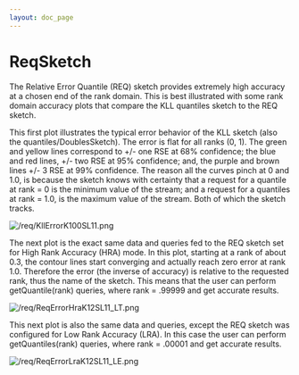 ```yaml
---
layout: doc_page
---
```

<!--
    Licensed to the Apache Software Foundation (ASF) under one
    or more contributor license agreements.  See the NOTICE file
    distributed with this work for additional information
    regarding copyright ownership.  The ASF licenses this file
    to you under the Apache License, Version 2.0 (the
    "License"); you may not use this file except in compliance
    with the License.  You may obtain a copy of the License at

      http://www.apache.org/licenses/LICENSE-2.0

    Unless required by applicable law or agreed to in writing,
    software distributed under the License is distributed on an
    "AS IS" BASIS, WITHOUT WARRANTIES OR CONDITIONS OF ANY
    KIND, either express or implied.  See the License for the
    specific language governing permissions and limitations
    under the License.
-->
# ReqSketch 
The Relative Error Quantile (REQ) sketch provides extremely high accuracy at a chosen end of the rank domain.  This is best illustrated with some rank domain accuracy plots that compare the KLL quantiles sketch to the REQ sketch.

This first plot illustrates the typical error behavior of the KLL sketch (also the quantiles/DoublesSketch). The error is flat for all ranks (0, 1). The green and yellow lines correspond to +/- one RSE at 68% confidence; the blue and red lines, +/- two RSE at 95% confidence; and, the purple and brown lines +/- 3 RSE at 99% confidence.  The reason all the curves pinch at 0 and 1.0, is because the sketch knows with certainty that a request for a quantile at rank = 0 is the minimum value of the stream; and a request for a quantiles at rank = 1.0, is the maximum value of the stream. Both of which the sketch tracks.  

<img class="doc-img-half" src="{{site.docs_img_dir}}/req/KllErrorK100SL11.png" alt="/req/KllErrorK100SL11.png" />

The next plot is the exact same data and queries fed to the REQ sketch set for High Rank Accuracy (HRA) mode. In this plot, starting at a rank of about 0.3, the contour lines start converging and actually reach zero error at rank 1.0. Therefore the error (the inverse of accuracy) is relative to the requested rank, thus the name of the sketch.  This means that the user can perform getQuantile(rank) queries, where rank = .99999 and get accurate results.

<img class="doc-img-half" src="{{site.docs_img_dir}}/req/ReqErrorHraK12SL11_LT.png" alt="/req/ReqErrorHraK12SL11_LT.png" />

This next plot is also the same data and queries, except the REQ sketch was configured for Low Rank Accuracy (LRA). In this case the user can perform getQuantiles(rank) queries, where rank = .00001 and get accurate results. 

<img class="doc-img-half" src="{{site.docs_img_dir}}/req/ReqErrorLraK12SL11_LE.png" alt="/req/ReqErrorLraK12SL11_LE.png" />

